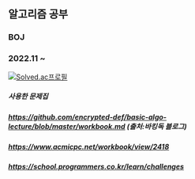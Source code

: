 ## 알고리즘 공부
### BOJ
### 2022.11 ~
[![Solved.ac프로필](http://mazassumnida.wtf/api/v2/generate_badge?boj=americanoisice)](https://solved.ac/americanoisice)


##### 사용한 문제집
##### https://github.com/encrypted-def/basic-algo-lecture/blob/master/workbook.md (출처:바킹독 블로그)
##### https://www.acmicpc.net/workbook/view/2418
##### https://school.programmers.co.kr/learn/challenges
